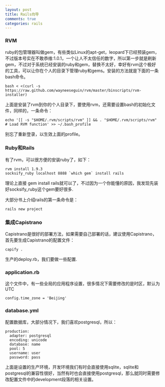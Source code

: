 ```yaml
---
layout: post
title: Rails向导
comments: true
categories: rails
---
```


### RVM

ruby的包管理器叫做gem，有些类似Linux的apt-get，leopard下已经预装gem，不过版本号实在不敢恭维:1.0.1，一个让人不太信任的数字，所以第一步就是刷新gem，不过对于系统已经安装的ruby和gem，替换不太好，幸好有rvm这个极好的工具，可以让你在个人的目录下管理ruby和gems。安装的方法就是下面的一条bash命令。

```
bash < <(curl -s https://raw.github.com/wayneeseguin/rvm/master/binscripts/rvm-installer)
```

上面是安装了rvm到你的个人目录下，要使用rvm，还需要设置bash的初始化文件，同样的，一条命令：

```
echo '[[ -s "$HOME/.rvm/scripts/rvm" ]] && . "$HOME/.rvm/scripts/rvm" # Load RVM function' >> ~/.bash_profile
```

别忘了重新登录，以生效上面的profile。

### Ruby和Rails

有了rvm，可以很方便的安装ruby了，如下：

```
rvm install 1.9.3
socksify_ruby localhost 8888 `which gem` install rails
```

理论上直接 gem install rails就可以了，不过因为一个你能懂的原因，我发现先装好socksify_ruby这个gem要好很多.

大部分书上介绍rails的第一条命令是：
```
rails new project
```

### 集成Capistrano
Capistrano是很好的部署方法，如果需要自己部署的话，建议使用Capistrano，首先要生成Capistrano的配置文件：

```
capify .
```
生产的deploy.rb，我们要做一些配置.

### application.rb
这个文件中，有一些全局的应用程序设置，很多情况下需要修改的是时区，默认为UTC
```
config.time_zone = 'Beijing'
```

### database.yml
配置数据库，大部分情况下，我们喜欢postgresql，所以：
```
production:
  adapter: postgresql
  encoding: unicode
  database: name
  pool: 5
  username: user
  password: pass
```
上面是设置的生产环境，开发环境我们有时会直接使用sqlite，sqlite和postgresql的兼容性很好，当然有时也会直接使用postgresql，那么就同时需要修改配置文件中的development段落的相关设置。

